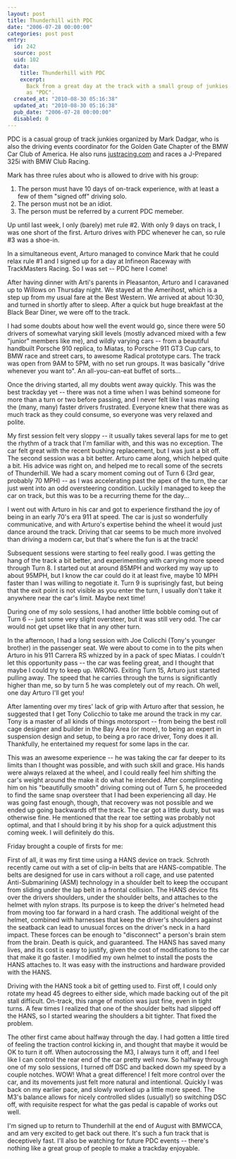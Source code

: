```yaml
---
layout: post
title: Thunderhill with PDC
date: "2006-07-28 00:00:00"
categories: post post
entry:
  id: 242
  source: post
  uid: 102
  data:
    title: Thunderhill with PDC
    excerpt:
      Back from a great day at the track with a small group of junkies known
      as "PDC".
  created_at: "2010-08-30 05:16:38"
  updated_at: "2010-08-30 05:16:38"
  pub_date: "2006-07-28 00:00:00"
  disabled: 0
---
```


PDC is a casual group of track junkies organized by Mark Dadgar, who is also
the driving events coordinator for the Golden Gate Chapter of the BMW Car Club
of America. He also runs <a href='http://justracing.com/'>justracing.com</a>
and races a J-Prepared 325i with BMW Club Racing.

Mark has three rules about who is allowed to drive with his group:

<ol> 
<li>The person must have 10 days of on-track experience, with at least a few of them
"signed off" driving solo.  </li>
<li>The person must not be an idiot.  </li>
<li>The person must be referred by a current PDC memeber.  </li>
</ol> 
Up until last week, I only (barely) met rule #2.  With only 9 days on track, I
was one short of the first.  Arturo drives with PDC whenever he can, so rule #3
was a shoe-in.

In a simultaneous event, Arturo managed to convince Mark that he could relax
rule #1 and I signed up for a day at Infineon Raceway with TrackMasters Racing.
So I was set -- PDC here I come!

After having dinner with Arti's parents in Pleasanton, Arturo and I caravaned
up to Willows on Thursday night. We stayed at the Amerihost, which is a step
up from my usual fare at the Best Western. We arrived at about 10:30, and
turned in shortly after to sleep. After a quick but huge breakfast at the
Black Bear Diner, we were off to the track.

I had some doubts about how well the event would go, since there were 50
drivers of somewhat varying skill levels (mostly advanced mixed with a few
"junior" members like me), and wildly varying cars -- from a beautiful
handbuilt Porsche 910 replica, to Miatas, to Porsche 911 GT3 Cup cars, to BMW
race and street cars, to awesome Radical prototype cars. The track was open
from 9AM to 5PM, with no set run groups. It was basically "drive whenever you
want to". An all-you-can-eat buffet of sorts...

Once the driving started, all my doubts went away quickly. This was the best
trackday yet -- there was not a time when I was behind someone for more than a
turn or two before passing, and I never felt like I was making the (many, many)
faster drivers frustrated. Everyone knew that there was as much track as
they could consume, so everyone was very relaxed and polite.

My first session felt very sloppy -- it usually takes several laps for me to
get the rhythm of a track that I'm familiar with, and this was no exception.
The car felt great with the recent bushing replacement, but I was just a bit
off. The second session was a bit better. Arturo came along, which helped
quite a bit. His advice was right on, and helped me to recall some of the
secrets of Thunderhill. We had a scary moment coming out of Turn 6 (3rd gear,
probably 70 MPH) -- as I was accelerating past the apex of the turn, the car
just went into an odd oversteering condition. Luckily I managed to keep the
car on track, but this was to be a recurring theme for the day...

I went out with Arturo in his car and got to experience firsthand the joy of
being in an early 70's era 911 at speed. The car is just so wonderfully
communicative, and with Arturo's expertise behind the wheel it would just dance
around the track. Driving that car seems to be much more involved than driving
a modern car, but that's where the fun is at the track!

Subsequent sessions were starting to feel really good. I was getting the hang
of the track a bit better, and experimenting with carrying more speed through
Turn 8. I started out at around 85MPH and worked my way up to about 95MPH, but
I know the car could do it at least five, maybe 10 MPH faster than I was
willing to negotiate it. Turn 9 is suprisingly fast, but being that the exit
point is not visible as you enter the turn, I usually don't take it anywhere
near the car's limit. Maybe next time!

During one of my solo sessions, I had another little bobble coming out of Turn
6 -- just some very slight oversteer, but it was still very odd. The car would
not get upset like that in any other turn.

In the afternoon, I had a long session with Joe Colicchi (Tony's younger
brother) in the passenger seat. We were about to come in to the pits when
Arturo in his 911 Carrera RS whizzed by in a pack of spec Miatas. I couldn't
let this opportunity pass -- the car was feeling great, and I thought that
maybe I could try to keep up. WRONG. Exiting Turn 15, Arturo just started
pulling away. The speed that he carries through the turns is significantly
higher than me, so by turn 5 he was completely out of my reach. Oh well, one
day Arturo I'll get you!

After lamenting over my tires' lack of grip with Arturo after that session, he
suggested that I get Tony Colicchio to take me around the track in my car.
Tony is a master of all kinds of things motorsport -- from being the best roll
cage designer and builder in the Bay Area (or more), to being an expert in
suspension design and setup, to being a pro race driver, Tony does it all.
Thankfully, he entertained my request for some laps in the car.

This was an awesome experience -- he was taking the car far deeper to its
limits than I thought was possible, and with such skill and grace. His hands
were always relaxed at the wheel, and I could really feel him shifting the
car's weight around the make it do what he intended. After complimenting him
on his "beautifully smooth" driving coming out of Turn 5, he proceeded to find
the same snap oversteer that I had been experiencing all day. He was going
fast enough, though, that recovery was not possible and we ended up going
backwards off the track. The car got a little dusty, but was otherwise fine.
He mentioned that the rear toe setting was probably not optimal, and that I
should bring it by his shop for a quick adjustment this coming week. I will
definitely do this.

Friday brought a couple of firsts for me:

First of all, it was my first time using a HANS device on track. Schroth
recently came out with a set of clip-in belts that are HANS-compatible. The
belts are designed for use in cars without a roll cage, and use patented
Anti-Submarining (ASM) technology in a shoulder belt to keep the occupant from
sliding under the lap belt in a frontal collision. The HANS device fits over
the drivers shoulders, under the shoulder belts, and attaches to the helmet
with nylon straps. Its purpose is to keep the driver's helmeted head from
moving too far forward in a hard crash. The additional weight of the helmet,
combined with harnesses that keep the driver's shoulders against the seatback
can lead to unusual forces on the driver's neck in a hard impact. These
forces can be enough to "disconnect" a person's brain stem from the brain.
Death is quick, and guaranteed. The HANS has saved many lives, and its cost
is easy to justify, given the cost of modifications to the car that make it
go faster. I modified my own helmet to install the posts the HANS attaches
to. It was easy with the instructions and hardware provided with the HANS.

Driving with the HANS took a bit of getting used to. First off, I could only
rotate my head 45 degrees to either side, which made backing out of the pit
stall difficult. On-track, this range of motion was just fine, even in tight
turns. A few times I realized that one of the shoulder belts had slipped off
the HANS, so I started wearing the shoulders a bit tighter. That fixed the
problem.

The other first came about halfway through the day. I had gotten a little
tired of feeling the traction control kicking in, and thought that maybe it
would be OK to turn it off. When autocrossing the M3, I always turn it off,
and I feel like I can control the rear end of the car pretty well now. So
halfway through one of my solo sessions, I turned off DSC and backed down my
speed by a couple notches. WOW! What a great difference! I felt more
control over the car, and its movements just felt more natural and
intentional. Quickly I was back on my earlier pace, and slowly worked up a
little more speed. The M3's balance allows for nicely controlled slides
(usually!) so switching DSC off, with requisite respect for what the gas
pedal is capable of works out well.

I'm signed up to return to Thunderhill at the end of August with BMWCCA, and am
very excited to get back out there. It's such a fun track that is deceptively
fast. I'll also be watching for future PDC events -- there's nothing like a
great group of people to make a trackday enjoyable.
